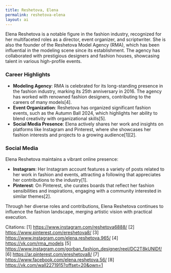 ```yaml
---
title: Reshetova, Elena
permalink: reshetova-elena
layout: ai
---
```


Elena Reshetova is a notable figure in the fashion industry, recognized for her multifaceted roles as a director, event organizer, and scriptwriter. She is also the founder of the Reshetova Model Agency (RMA), which has been influential in the modeling scene since its establishment. The agency has collaborated with prestigious designers and fashion houses, showcasing talent in various high-profile events.

### Career Highlights
- **Modeling Agency**: RMA is celebrated for its long-standing presence in the fashion industry, marking its 25th anniversary in 2016. The agency has worked with renowned fashion designers, contributing to the careers of many models[4].
- **Event Organization**: Reshetova has organized significant fashion events, such as the Autumn Ball 2024, which highlights her ability to blend creativity with organizational skills[5].
- **Social Media Presence**: Elena actively shares her work and insights on platforms like Instagram and Pinterest, where she showcases her fashion interests and projects to a growing audience[1][2].

### Social Media
Elena Reshetova maintains a vibrant online presence:
- **Instagram**: Her Instagram account features a variety of posts related to her work in fashion and events, attracting a following that appreciates her contributions to the industry[1].
- **Pinterest**: On Pinterest, she curates boards that reflect her fashion sensibilities and inspirations, engaging with a community interested in similar themes[2].

Through her diverse roles and contributions, Elena Reshetova continues to influence the fashion landscape, merging artistic vision with practical execution.

Citations:
[1] https://www.instagram.com/reshetova6888/
[2] https://www.pinterest.com/ereshetova8/
[3] https://www.instagram.com/elena.reshetova.965/
[4] https://vk.com/rma_models
[5] https://www.instagram.com/gorban_fashion_designer/reel/DC2T8kUNlDf/
[6] https://ar.pinterest.com/ereshetova8/
[7] https://www.facebook.com/elena.reshetova.56/
[8] https://vk.com/wall2271915?offset=20&own=1
